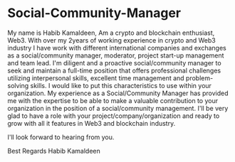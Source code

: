 # Social-Community-Manager
My name is Habib Kamaldeen, Am a crypto and blockchain enthusiast, Web3. With over my 2years of working experience in crypto and Web3 industry I have work with different international companies and exchanges as a social/community manager, moderator, project start-up management and team lead. I'm diligent and a proactive social/community manager to seek and maintain a full-time position that offers professional challenges utilizing interpersonal skills, excellent time management and problem-solving skills. I would like to put this characteristics to use within your organization. My experience as a Social/Community Manager has provided me with the expertise to be able to make a valuable contribution to your organization in the position of a social/community management. I'll be very glad to have a role with your project/company/organization and ready to grow with all it features in Web3 and blockchain industry.

I'll look forward to hearing from you.


Best Regards
Habib Kamaldeen
